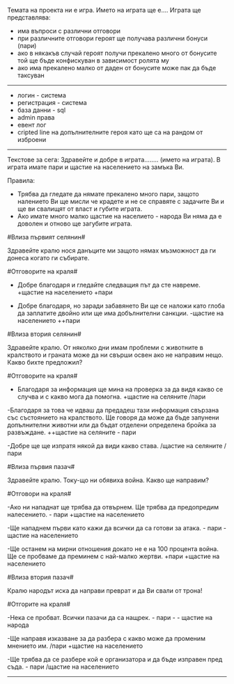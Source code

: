 Темата на проекта ни е игра. Името на играта ще е....
Играта ще представлява: 
- има въпроси с различни отговори
- при различните отговори героят ще получава различни бонуси (пари)
- ако в някакъв случай героят получи прекалено много от бонусите той ще бъде конфискуван в зависимост ролята му
- ако има прекалено малко от даден от бонусите може пак да бъде таксуван
---------------------------------------------------------------------------------------------------------------
- логин - система
- регистрация - система
- база данни - sql
- admin права
- евент лог
- cripted line на допълнителните героя като ще са на рандом от изброени
------------------------------------------------------------------------------------------------------------------
Текстове за сега:
Здравейте и добре в играта........ (името на играта). В играта имате пари и щастие на населението на замъка Ви.

Правила:
- Трябва да гледате да нямате прекалено много пари, защото налението Ви ще мисли че крадете  и не се справяте с задачите Ви и ще ви свалищят от власт и губите играта.
- Ако имате много малко щастие на населието - народа Ви няма да е доволен и отново ще загубите играта.

#Влиза първият селянин#

Здравейте кралю нося данъците ми защото нямах мъзможност да ги донеса когато ги събирате.

#Отговорите на краля#

- Добре благодаря и гледайте следващия път да сте навреме. +щастие на населението +пари

- Добре благодаря, но заради забавянето Ви ще се наложи като глоба да заплатите двойно или ще има добълнителни санкции.
-щастие на населението ++пари

#Влиза втория селянин#

Здравейте кралю. От няколко дни имам проблеми с животните в кралството и граната може да ни свърши освен ако не направим нещо. Какво бихте предложил?

#Отговорите на краля#

- Благодаря за информация ще мина на проверка за да видя какво се случва и с какво мога да помогна. +щастие на селяните /пари

-Благодаря за това че идваш да предадеш тази информация свързана със състоянието на кралството. Ще говоря да може да бъде запунени допълнителни животни или да бъдат отделени определена бройка за развъждане. ++щастие на селяните - пари

-Добре ще ще изпратя някой да види какво става. /щастие на селяните /пари

#Влиза първия пазач#

Здравейте кралю. Току-що ни обявиха война. Какво ще направим?

#Отговори на краля#

-Ако ни нападнат ще трябва да отвърнем. Ще трябва да предопредим налесението. - пари +щастие на населението

-Ще нападнем първи като кажи да всички да са готови за атака. - пари - щастие на населението

-Ще останем на мирни отношения докато не е на 100 процента война. Ще се пробваме да преминем с най-малко жертви. +пари +щастие на населението

#Влиза втория пазач#

Кралю народът иска да направи преврат и да Ви свали от трона!

#Отгорите на краля#

-Нека се пробват. Всички пазачи да са нащрек. - пари  - - щастие на народа

-Ще направя изказване за да разбера с какво може да променим мнението им. /пари +щастие на населението

-Ще трябва да се разбере кой е организатора и да бъде изправен пред съда. - пари /щастие на населението

----------------------------------------------------------------------------------------------------------------------------------
